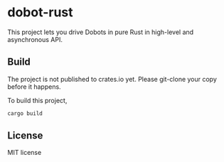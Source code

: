 # dobot-rust

This project lets you drive Dobots in pure Rust in high-level and asynchronous API.

## Build

The project is not published to crates.io yet. Please git-clone your copy before it happens.

To build this project,

```sh
cargo build
```

## License

MIT license
